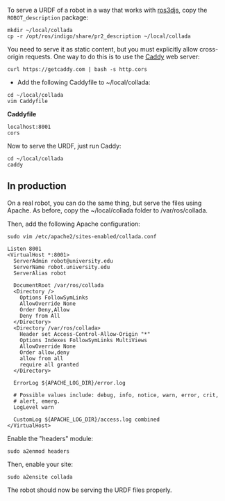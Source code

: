 To serve a URDF of a robot in a way that works with [ros3djs](http://wiki.ros.org/ros3djs/Tutorials/VisualizingAURDF), copy the `ROBOT_description` package:

```
mkdir ~/local/collada
cp -r /opt/ros/indigo/share/pr2_description ~/local/collada
```

You need to serve it as static content, but you must explicitly allow cross-origin requests.
One way to do this is to use the [Caddy](https://caddyserver.com/) web server:

```
curl https://getcaddy.com | bash -s http.cors
```

- Add the following Caddyfile to ~/local/collada:

```
cd ~/local/collada
vim Caddyfile
```

**Caddyfile**
```
localhost:8001
cors
```

Now to serve the URDF, just run Caddy:
```
cd ~/local/collada
caddy
```

## In production
On a real robot, you can do the same thing, but serve the files using Apache.
As before, copy the ~/local/collada folder to /var/ros/collada.

Then, add the following Apache configuration:
```
sudo vim /etc/apache2/sites-enabled/collada.conf
```

```ApacheConf
Listen 8001
<VirtualHost *:8001>
  ServerAdmin robot@university.edu
  ServerName robot.university.edu
  ServerAlias robot

  DocumentRoot /var/ros/collada
  <Directory />
    Options FollowSymLinks
    AllowOverride None
    Order Deny,Allow
    Deny from All
  </Directory>
  <Directory /var/ros/collada>
    Header set Access-Control-Allow-Origin "*"
    Options Indexes FollowSymLinks MultiViews
    AllowOverride None
    Order allow,deny
    allow from all
    require all granted
  </Directory>

  ErrorLog ${APACHE_LOG_DIR}/error.log

  # Possible values include: debug, info, notice, warn, error, crit,
  # alert, emerg.
  LogLevel warn

  CustomLog ${APACHE_LOG_DIR}/access.log combined
</VirtualHost>
```

Enable the "headers" module:
```
sudo a2enmod headers
```

Then, enable your site:
```
sudo a2ensite collada
```

The robot should now be serving the URDF files properly.
